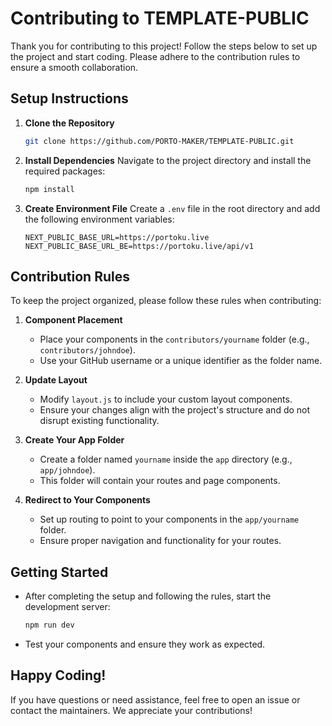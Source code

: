 # Contributing to TEMPLATE-PUBLIC

Thank you for contributing to this project! Follow the steps below to set up the project and start coding. Please adhere to the contribution rules to ensure a smooth collaboration.

## Setup Instructions

1. **Clone the Repository**
   ```bash
   git clone https://github.com/PORTO-MAKER/TEMPLATE-PUBLIC.git
   ```

2. **Install Dependencies**
   Navigate to the project directory and install the required packages:
   ```bash
   npm install
   ```

3. **Create Environment File**
   Create a `.env` file in the root directory and add the following environment variables:
   ```env
   NEXT_PUBLIC_BASE_URL=https://portoku.live
   NEXT_PUBLIC_BASE_URL_BE=https://portoku.live/api/v1
   ```

## Contribution Rules

To keep the project organized, please follow these rules when contributing:

1. **Component Placement**
   - Place your components in the `contributors/yourname` folder (e.g., `contributors/johndoe`).
   - Use your GitHub username or a unique identifier as the folder name.

2. **Update Layout**
   - Modify `layout.js` to include your custom layout components.
   - Ensure your changes align with the project's structure and do not disrupt existing functionality.

3. **Create Your App Folder**
   - Create a folder named `yourname` inside the `app` directory (e.g., `app/johndoe`).
   - This folder will contain your routes and page components.

4. **Redirect to Your Components**
   - Set up routing to point to your components in the `app/yourname` folder.
   - Ensure proper navigation and functionality for your routes.

## Getting Started

- After completing the setup and following the rules, start the development server:
  ```bash
  npm run dev
  ```
- Test your components and ensure they work as expected.

## Happy Coding!

If you have questions or need assistance, feel free to open an issue or contact the maintainers. We appreciate your contributions!